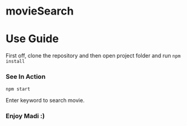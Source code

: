 # movieSearch

# Use Guide

First off, clone the repository and then open project folder and run  `npm install`

### See In Action

```
npm start
```

Enter keyword to search movie.
### Enjoy Madi :)
